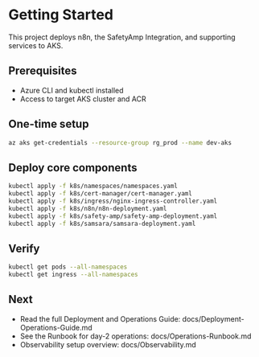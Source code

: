 # Getting Started

This project deploys n8n, the SafetyAmp Integration, and supporting services to AKS.

## Prerequisites
- Azure CLI and kubectl installed
- Access to target AKS cluster and ACR

## One-time setup
```bash
az aks get-credentials --resource-group rg_prod --name dev-aks
```

## Deploy core components
```bash
kubectl apply -f k8s/namespaces/namespaces.yaml
kubectl apply -f k8s/cert-manager/cert-manager.yaml
kubectl apply -f k8s/ingress/nginx-ingress-controller.yaml
kubectl apply -f k8s/n8n/n8n-deployment.yaml
kubectl apply -f k8s/safety-amp/safety-amp-deployment.yaml
kubectl apply -f k8s/samsara/samsara-deployment.yaml
```

## Verify
```bash
kubectl get pods --all-namespaces
kubectl get ingress --all-namespaces
```

## Next
- Read the full Deployment and Operations Guide: docs/Deployment-Operations-Guide.md
- See the Runbook for day-2 operations: docs/Operations-Runbook.md
- Observability setup overview: docs/Observability.md